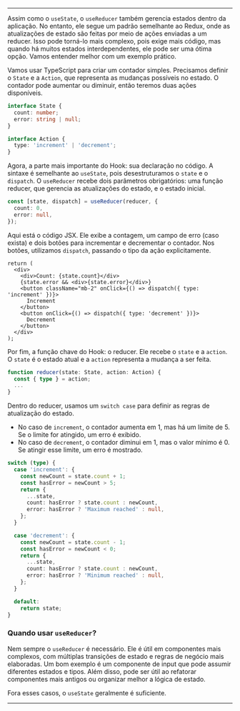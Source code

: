 
---

Assim como o `useState`, o `useReducer` também gerencia estados dentro da aplicação. No entanto, ele segue um padrão semelhante ao Redux, onde as atualizações de estado são feitas por meio de ações enviadas a um reducer. Isso pode torná-lo mais complexo, pois exige mais código, mas quando há muitos estados interdependentes, ele pode ser uma ótima opção. Vamos entender melhor com um exemplo prático.

Vamos usar TypeScript para criar um contador simples. Precisamos definir o `State` e a `Action`, que representa as mudanças possíveis no estado. O contador pode aumentar ou diminuir, então teremos duas ações disponíveis.

```ts
interface State {
  count: number;
  error: string | null;
}

interface Action {
  type: 'increment' | 'decrement';
}
```

Agora, a parte mais importante do Hook: sua declaração no código. A sintaxe é semelhante ao `useState`, pois desestruturamos o `state` e o `dispatch`. O `useReducer` recebe dois parâmetros obrigatórios: uma função reducer, que gerencia as atualizações do estado, e o estado inicial.

```ts
const [state, dispatch] = useReducer(reducer, {
  count: 0,
  error: null,
});
```

Aqui está o código JSX. Ele exibe a contagem, um campo de erro (caso exista) e dois botões para incrementar e decrementar o contador. Nos botões, utilizamos `dispatch`, passando o tipo da ação explicitamente.

```tsx
return (
  <div>
    <div>Count: {state.count}</div>
    {state.error && <div>{state.error}</div>}
    <button className="mb-2" onClick={() => dispatch({ type: 'increment' })}>
      Increment
    </button>
    <button onClick={() => dispatch({ type: 'decrement' })}>
      Decrement
    </button>
  </div>
);
```

Por fim, a função chave do Hook: o reducer. Ele recebe o `state` e a `action`. O `state` é o estado atual e a `action` representa a mudança a ser feita.

```ts
function reducer(state: State, action: Action) {
  const { type } = action;
  ...
}
```

Dentro do reducer, usamos um `switch case` para definir as regras de atualização do estado.

- No caso de `increment`, o contador aumenta em 1, mas há um limite de 5. Se o limite for atingido, um erro é exibido.
- No caso de `decrement`, o contador diminui em 1, mas o valor mínimo é 0. Se atingir esse limite, um erro é mostrado.

```ts
switch (type) {
  case 'increment': {
    const newCount = state.count + 1;
    const hasError = newCount > 5;
    return {
      ...state,
      count: hasError ? state.count : newCount,
      error: hasError ? 'Maximum reached' : null,
    };
  }

  case 'decrement': {
    const newCount = state.count - 1;
    const hasError = newCount < 0;
    return {
      ...state,
      count: hasError ? state.count : newCount,
      error: hasError ? 'Minimum reached' : null,
    };
  }

  default:
    return state;
}
```

### **Quando usar `useReducer`?**

Nem sempre o `useReducer` é necessário. Ele é útil em componentes mais complexos, com múltiplas transições de estado e regras de negócio mais elaboradas. Um bom exemplo é um componente de input que pode assumir diferentes estados e tipos. Além disso, pode ser útil ao refatorar componentes mais antigos ou organizar melhor a lógica de estado.

Fora esses casos, o `useState` geralmente é suficiente.

---
